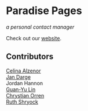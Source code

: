 # Paradise Pages
*a personal contact manager* 

Check out our [website](http://4331Paradise.com).

## Contributors
[Celina Alzenor](https://github.com/canadianbees)
<br> [Jan Darge](https://github.com/dark-r00t)
<br> Jordan Hannon
<br> [Guan-Yu Lin](https://github.com/GuanyuLin)
<br> [Chrystian Orren](https://github.com/ChrystianOrren0)
<br> [Ruth Shryock](https://github.com/RuthShryock)
